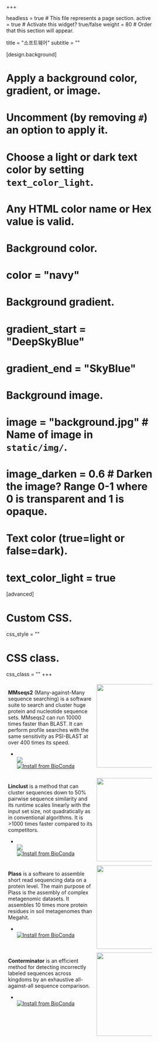 +++

headless = true  # This file represents a page section.
active = true  # Activate this widget? true/false
weight = 80  # Order that this section will appear.

title = "소프트웨어"
subtitle = ""

[design.background]
  # Apply a background color, gradient, or image.
  #   Uncomment (by removing `#`) an option to apply it.
  #   Choose a light or dark text color by setting `text_color_light`.
  #   Any HTML color name or Hex value is valid.
  
  # Background color.
  # color = "navy"
  
  # Background gradient.
  # gradient_start = "DeepSkyBlue"
  # gradient_end = "SkyBlue"
  
  # Background image.
  # image = "background.jpg"  # Name of image in `static/img/`.
  # image_darken = 0.6  # Darken the image? Range 0-1 where 0 is transparent and 1 is opaque.

  # Text color (true=light or false=dark).
  # text_color_light = true  
  
[advanced]
 # Custom CSS. 
 css_style = ""
 
 # CSS class.
 css_class = ""
+++

<style>
* {
  box-sizing: border-box;
}

.columnEqL {
  float: left;
  width: 50%;
  padding: 0px;
}

.columnEqR {
  float: right;
  width: 50%;
  padding: 0px;
}

.columnWide {
  float: left;
  width: 60%;
  padding: 5px;
}

.columnNarrow {
  float: left;
  width: 40%;
  padding: 5px;
}

.center-badge {
  display: flex;
  flex-direction: column;
  justify-content: space-around;
}

li.no-scale:hover {
  transform: none;
}

</style>

<div>
  <div class="columnWide">
    <p><b>MMseqs2</b> (Many-against-Many sequence searching) is a software suite to search and cluster huge protein and nucleotide sequence sets. MMseqs2 can run 10000 times faster than BLAST. It can perform profile searches with the same sensitivity as PSI-BLAST at over 400 times its speed.
      <ul class="network-icon" aria-hidden="true">
          <li>
            <a href="https://github.com/soedinglab/mmseqs2" target="_blank" rel="noopener">
              <i class="fab fa-github big-icon"></i>
            </a>
          </li>
          <li class="center-badge no-scale">
            <a href="https://biocontainers.pro/#/tools/mmseqs2"><img src="https://img.shields.io/endpoint?url=https%3A%2F%2Fmmseqs.com%2Fbiocontainer.php%3Fcontainer%3Dmmseqs2"/></a>
            <a href="https://anaconda.org/bioconda/mmseqs2"><img src="https://img.shields.io/conda/dn/bioconda/mmseqs2.svg?style=flag&label=BioConda%20install" alt="Install from BioConda"></a> 
          </li>
     </ul>
       </ul>
    </p>
  </div>
  <div class="columnNarrow">
    <img src="/img/mmseqs2_logo.png" style="width: 227px">
  </div>
</div>

<div>
  <div class="columnWide">
    <p><b>Linclust</b> is a method that can cluster sequences down to 50% pairwise sequence similarity and its runtime scales linearly with the input set size, not  quadratically as in conventional algorithms. It is >1000 times faster compared to its competitors.
      <ul class="network-icon" aria-hidden="true">
        <li>
          <a href="https://github.com/soedinglab/mmseqs2" target="_blank" rel="noopener">
            <i class="fab fa-github big-icon"></i>
          </a>
        </li>
        <li class="center-badge no-scale">
          <a href="https://biocontainers.pro/#/tools/mmseqs2"><img src="https://img.shields.io/endpoint?url=https%3A%2F%2Fmmseqs.com%2Fbiocontainer.php%3Fcontainer%3Dmmseqs2"/></a>  
          <a href="https://anaconda.org/bioconda/mmseqs2"><img src="https://img.shields.io/conda/dn/bioconda/mmseqs2.svg?style=flag&label=BioConda%20install" alt="Install from BioConda"></a>                 
        </li>
     </ul>
  </p>
  </div>
  <div class="columnNarrow">
	  <img src="/img/linclust_logo.png" style="width: 227px">
  </div>
</div>

<div>
  <div class="columnWide">
    <p><b>Plass</b> is a software to assemble short read sequencing data on a protein level. The main purpose of Plass is the assembly of complex metagenomic datasets. It assembles 10 times more protein residues in soil metagenomes than Megahit. 
      <ul class="network-icon" aria-hidden="true">
        <li>
          <a href="https://github.com/soedinglab/plass" target="_blank" rel="noopener">
            <i class="fab fa-github big-icon"></i>
          </a>
        </li>
        <li class="center-badge no-scale">
          <a href="https://anaconda.org/bioconda/plass"><img src="https://img.shields.io/conda/dn/bioconda/plass.svg?style=flag&label=BioConda%20install" alt="Install from BioConda"></a> 
        </li>
      </ul>
    </p>
  </div>
  <div class="columnNarrow">
    <img src="/img/plass_logo.png" style="width: 227px">
  </div>
</div>

<br>

<div>
  <div class="columnWide">
    <p>
      <b>Conterminator</b> is an efficient method for detecting incorrectly labeled sequences across kingdoms by an exhaustive all-against-all sequence comparison.
      <ul class="network-icon" aria-hidden="true">
        <li>
          <a href="https://github.com/martin-steinegger/conterminator" target="_blank" rel="noopener">
            <i class="fab fa-github big-icon"></i>
          </a>
        </li>
        <li class="center-badge no-scale">
          <a href="https://anaconda.org/bioconda/conterminator"><img src="https://img.shields.io/conda/dn/bioconda/conterminator.svg?style=flag&label=BioConda%20install" alt="Install from BioConda"></a> 
        </li>
      </ul>
     </p>
  </div>
  <div class="columnNarrow">
    <img src="/img/conterminator_logo.png" style="width: 227px">
  </div>
</div>


